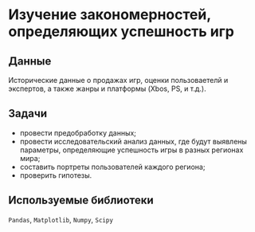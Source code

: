 # Изучение закономерностей, определяющих успешность игр

## Данные

Исторические данные о продажах игр, оценки пользоваетелй и экспертов, а также жанры и платформы (Xbos, PS, и т.д.).

## Задачи

- провести предобработку данных;
- провести исследовательский анализ данных, где будут выявлены параметры, определяющие успешность игры в разных регионах мира;
- составить портреты пользователей каждого региона;
- проверить гипотезы.

## Используемые библиотеки
`Pandas`, `Matplotlib`, `Numpy`, `Scipy`

